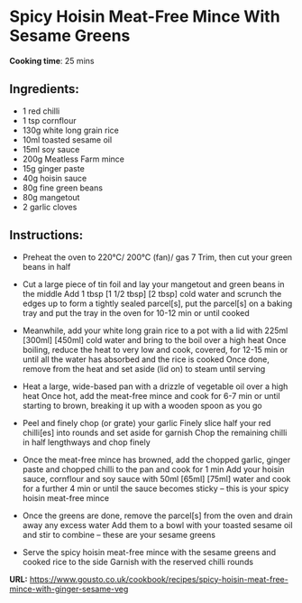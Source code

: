 # Spicy Hoisin Meat-Free Mince With Sesame Greens

**Cooking time**: 25 mins

## Ingredients:

- 1 red chilli
- 1 tsp cornflour
- 130g white long grain rice
- 10ml toasted sesame oil
- 15ml soy sauce
- 200g Meatless Farm mince
- 15g ginger paste
- 40g hoisin sauce
- 80g fine green beans
- 80g mangetout
- 2 garlic cloves

## Instructions:

- Preheat the oven to 220°C/ 200°C (fan)/ gas 7
  Trim, then cut your green beans in half

- Cut a large piece of tin foil and lay your mangetout and green beans in the middle
  Add 1 tbsp [1 1/2 tbsp] [2 tbsp] cold water and scrunch the edges up to form a tightly sealed parcel[s], put the parcel[s] on a baking tray and put the tray in the oven for 10-12 min or until cooked

- Meanwhile, add your white long grain rice to a pot with a lid with 225ml [300ml] [450ml] cold water and bring to the boil over a high heat
  Once boiling, reduce the heat to very low and cook, covered, for 12-15 min or until all the water has absorbed and the rice is cooked
  Once done, remove from the heat and set aside (lid on) to steam until serving

- Heat a large, wide-based pan with a drizzle of vegetable oil over a high heat
  Once hot, add the meat-free mince and cook for 6-7 min or until starting to brown, breaking it up with a wooden spoon as you go

- Peel and finely chop (or grate) your garlic
  Finely slice half your red chilli[es] into rounds and set aside for garnish
  Chop the remaining chilli in half lengthways and chop finely

- Once the meat-free mince has browned, add the chopped garlic, ginger paste and chopped chilli to the pan and cook for 1 min
  Add your hoisin sauce, cornflour and soy sauce with 50ml [65ml] [75ml] water and cook for a further 4 min or until the sauce becomes sticky – this is your spicy hoisin meat-free mince

- Once the greens are done, remove the parcel[s] from the oven and drain away any excess water
  Add them to a bowl with your toasted sesame oil and stir to combine – these are your sesame greens

- Serve the spicy hoisin meat-free mince with the sesame greens and cooked rice to the side
  Garnish with the reserved chilli rounds

**URL:** https://www.gousto.co.uk/cookbook/recipes/spicy-hoisin-meat-free-mince-with-ginger-sesame-veg
